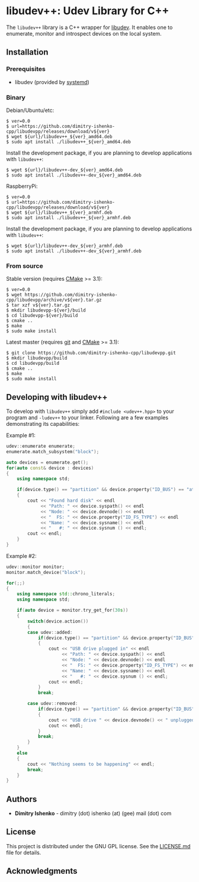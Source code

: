 # libudev++: Udev Library for C++

The `libudev++` library is a C++ wrapper for
[libudev](https://www.freedesktop.org/software/systemd/man/libudev.html).
It enables one to enumerate, monitor and introspect devices on the local system.

## Installation

### Prerequisites

* libudev (provided by [systemd](https://www.freedesktop.org/wiki/Software/systemd/))

### Binary

Debian/Ubuntu/etc:

```console
$ ver=0.0
$ url=https://github.com/dimitry-ishenko-cpp/libudevpp/releases/download/v${ver}
$ wget ${url}/libudev++_${ver}_amd64.deb
$ sudo apt install ./libudev++_${ver}_amd64.deb
```

Install the development package, if you are planning to develop applications with `libudev++`:

```console
$ wget ${url}/libudev++-dev_${ver}_amd64.deb
$ sudo apt install ./libudev++-dev_${ver}_amd64.deb
```

RaspberryPi:

```console
$ ver=0.0
$ url=https://github.com/dimitry-ishenko-cpp/libudevpp/releases/download/v${ver}
$ wget ${url}/libudev++_${ver}_armhf.deb
$ sudo apt install ./libudev++_${ver}_armhf.deb
```

Install the development package, if you are planning to develop applications with `libudev++`:

```console
$ wget ${url}/libudev++-dev_${ver}_armhf.deb
$ sudo apt install ./libudev++-dev_${ver}_armhf.deb
```

### From source

Stable version (requires [CMake](https://cmake.org/) >= 3.1):

```console
$ ver=0.0
$ wget https://github.com/dimitry-ishenko-cpp/libudevpp/archive/v${ver}.tar.gz
$ tar xzf v${ver}.tar.gz
$ mkdir libudevpp-${ver}/build
$ cd libudevpp-${ver}/build
$ cmake ..
$ make
$ sudo make install
```

Latest master (requires [git](https://git-scm.com/) and [CMake](https://cmake.org/) >= 3.1):

```console
$ git clone https://github.com/dimitry-ishenko-cpp/libudevpp.git
$ mkdir libudevpp/build
$ cd libudevpp/build
$ cmake ..
$ make
$ sudo make install
```

## Developing with libudev++

To develop with `libudev++` simply add `#include <udev++.hpp>` to your program
and `-ludev++` to your linker. Following are a few examples demonstrating its
capabilities:

Example #1:

```cpp
udev::enumerate enumerate;
enumerate.match_subsystem("block");

auto devices = enumerate.get();
for(auto const& device : devices)
{
    using namespace std;

    if(device.type() == "partition" && device.property("ID_BUS") == "ata")
    {
        cout << "Found hard disk" << endl
             << "Path: " << device.syspath() << endl
             << "Node: " << device.devnode() << endl
             << "  FS: " << device.property("ID_FS_TYPE") << endl
             << "Name: " << device.sysname() << endl
             << "   #: " << device.sysnum () << endl;
        cout << endl;
    }
}
```

Example #2:
```cpp
udev::monitor monitor;
monitor.match_device("block");

for(;;)
{
    using namespace std::chrono_literals;
    using namespace std;

    if(auto device = monitor.try_get_for(30s))
    {
        switch(device.action())
        {
        case udev::added:
            if(device.type() == "partition" && device.property("ID_BUS") == "usb")
            {
                cout << "USB drive plugged in" << endl
                     << "Path: " << device.syspath() << endl
                     << "Node: " << device.devnode() << endl
                     << "  FS: " << device.property("ID_FS_TYPE") << endl
                     << "Name: " << device.sysname() << endl
                     << "   #: " << device.sysnum () << endl;
                cout << endl;
            }
            break;

        case udev::removed:
            if(device.type() == "partition" && device.property("ID_BUS") == "usb")
            {
                cout << "USB drive " << device.devnode() << " unplugged" << endl;
                cout << endl;
            }
            break;
        }
    }
    else
    {
        cout << "Nothing seems to be happening" << endl;
        break;
    }
}
```

## Authors

* **Dimitry Ishenko** - dimitry (dot) ishenko (at) (gee) mail (dot) com

## License

This project is distributed under the GNU GPL license. See the
[LICENSE.md](LICENSE.md) file for details.

## Acknowledgments
